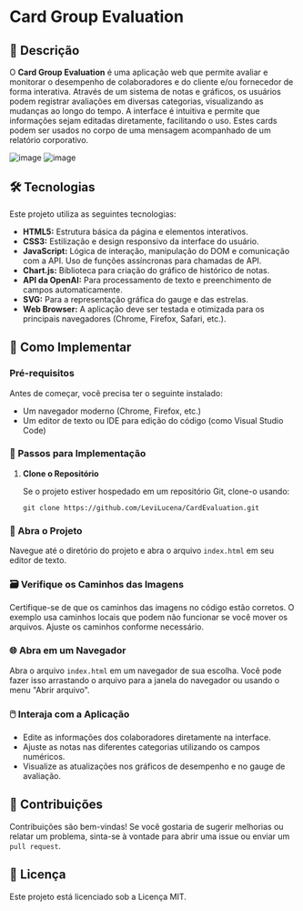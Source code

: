 # Card Group Evaluation

## 📖 Descrição

O **Card Group Evaluation** é uma aplicação web que permite avaliar e monitorar o desempenho de colaboradores e do cliente e/ou fornecedor de forma interativa. Através de um sistema de notas e gráficos, os usuários podem registrar avaliações em diversas categorias, visualizando as mudanças ao longo do tempo. A interface é intuitiva e permite que informações sejam editadas diretamente, facilitando o uso. Estes cards podem ser usados no corpo de uma mensagem acompanhado de um relatório corporativo.

![image](https://github.com/user-attachments/assets/9195c1a0-e84e-465e-abfe-9701a6d5c714)
![image](https://github.com/user-attachments/assets/9e59ed84-d089-443e-9703-a60151f7022a)

## 🛠 Tecnologias

Este projeto utiliza as seguintes tecnologias:

- **HTML5:** Estrutura básica da página e elementos interativos.
- **CSS3:** Estilização e design responsivo da interface do usuário.
- **JavaScript:** Lógica de interação, manipulação do DOM e comunicação com a API. Uso de funções assíncronas para chamadas de API.
- **Chart.js:** Biblioteca para criação do gráfico de histórico de notas.
- **API da OpenAI:** Para processamento de texto e preenchimento de campos automaticamente.
- **SVG:** Para a representação gráfica do gauge e das estrelas.
- **Web Browser:** A aplicação deve ser testada e otimizada para os principais navegadores (Chrome, Firefox, Safari, etc.).

## 🚀 Como Implementar

### Pré-requisitos

Antes de começar, você precisa ter o seguinte instalado:

- Um navegador moderno (Chrome, Firefox, etc.)
- Um editor de texto ou IDE para edição do código (como Visual Studio Code)

### 📝 Passos para Implementação

1. **Clone o Repositório**

   Se o projeto estiver hospedado em um repositório Git, clone-o usando:
   ```
   git clone https://github.com/LeviLucena/CardEvaluation.git
   ```
### 📂 Abra o Projeto

Navegue até o diretório do projeto e abra o arquivo `index.html` em seu editor de texto.

### 🗃️ Verifique os Caminhos das Imagens

Certifique-se de que os caminhos das imagens no código estão corretos. O exemplo usa caminhos locais que podem não funcionar se você mover os arquivos. Ajuste os caminhos conforme necessário.

### 🌐 Abra em um Navegador

Abra o arquivo `index.html` em um navegador de sua escolha. Você pode fazer isso arrastando o arquivo para a janela do navegador ou usando o menu "Abrir arquivo".

### 🖱️ Interaja com a Aplicação

- Edite as informações dos colaboradores diretamente na interface.
- Ajuste as notas nas diferentes categorias utilizando os campos numéricos.
- Visualize as atualizações nos gráficos de desempenho e no gauge de avaliação.
  
## 🤝 Contribuições
Contribuições são bem-vindas! Se você gostaria de sugerir melhorias ou relatar um problema, sinta-se à vontade para abrir uma issue ou enviar um `pull request`.

## 📝 Licença
Este projeto está licenciado sob a Licença MIT.
